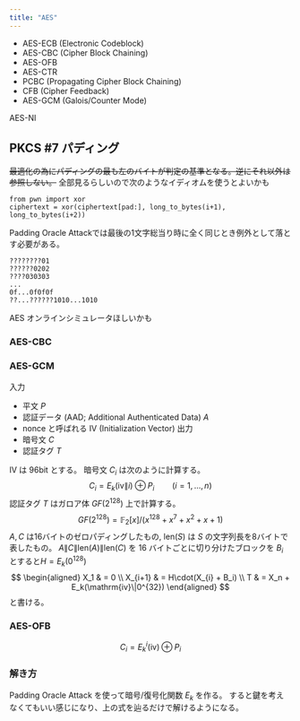 ```yaml
---
title: "AES"
---
```


- AES-ECB (Electronic Codeblock)
- AES-CBC (Cipher Block Chaining)
- AES-OFB
- AES-CTR
- PCBC (Propagating Cipher Block Chaining)
- CFB (Cipher Feedback)
- AES-GCM (Galois/Counter Mode)

AES-NI

## PKCS #7 パディング
~~最適化の為にパディングの最も左のバイトが判定の基準となる。逆にそれ以外は参照しない。~~
全部見るらしいので次のようなイディオムを使うとよいかも
```
from pwn import xor
ciphertext = xor(ciphertext[pad:], long_to_bytes(i+1), long_to_bytes(i+2))
```

Padding Oracle Attackでは最後の1文字総当り時に全く同じとき例外として落とす必要がある。

```
????????01
??????0202
????030303
...
0f...0f0f0f
??...??????1010...1010
```

AES オンラインシミュレータほしいかも

### AES-CBC
### AES-GCM
入力
- 平文 $P$
- 認証データ (AAD; Additional Authenticated Data) $A$
- nonce と呼ばれる IV (Initialization Vector)
出力
- 暗号文 $C$
- 認証タグ $T$

IV は 96bit とする。
暗号文 $C_i$ は次のように計算する。
$$
C_i = E_k(\mathrm{iv}\|i) \oplus P_i \qquad (i = 1,\ldots,n)
$$
認証タグ $T$ はガロア体 $GF(2^{128})$ 上で計算する。
$$
GF(2^{128}) = \mathbb{F}_2[x]/(x^{128} + x^7 + x^2 + x + 1)
$$
$A, C$ は16バイトのゼロパディングしたもの, $\mathrm{len}(S)$ は $S$ の文字列長を8バイトで表したもの。 $A\|C\|\mathrm{len}(A)\|\mathrm{len}(C)$ を 16 バイトごとに切り分けたブロックを $B_i$ とすると$H = E_k(0^{128})$
$$
\begin{aligned}
X_1 & = 0 \\
X_{i+1} & = H\cdot(X_{i} + B_i) \\
T & = X_n + E_k(\mathrm{iv}\|0^{32})
\end{aligned}
$$
と書ける。

### AES-OFB

$$
C_i = E_k^i(\mathrm{iv})\oplus P_i
$$

### 解き方
Padding Oracle Attack を使って暗号/復号化関数 $E_k$ を作る。
すると鍵を考えなくてもいい感じになり、上の式を辿るだけで解けるようになる。
